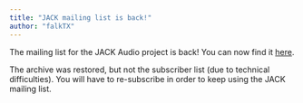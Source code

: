 ```yaml
---
title: "JACK mailing list is back!"
author: "falkTX"
---
```

The mailing list for the JACK Audio project is back!
You can now find it [here].

The archive was restored, but not the subscriber list (due to technical difficulties).
You will have to re-subscribe in order to keep using the JACK mailing list.

[here]: https://lists.linuxaudio.org/listinfo/jackaudio
[RSS Feed]: https://github.com/jackaudio/jackaudio.github.com/blob/master/README.md
